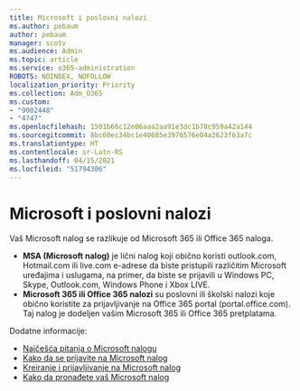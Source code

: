 ```yaml
---
title: Microsoft i poslovni nalozi
ms.author: pebaum
author: pebaum
manager: scotv
ms.audience: Admin
ms.topic: article
ms.service: o365-administration
ROBOTS: NOINDEX, NOFOLLOW
localization_priority: Priority
ms.collection: Adm_O365
ms.custom:
- "9002448"
- "4747"
ms.openlocfilehash: 1501b66c12e06aaa2aa91e3dc1b78c959a42a144
ms.sourcegitcommit: 8bc60ec34bc1e40685e3976576e04a2623f63a7c
ms.translationtype: HT
ms.contentlocale: sr-Latn-RS
ms.lasthandoff: 04/15/2021
ms.locfileid: "51794306"
---
```

# <a name="microsoft-and-business-accounts"></a>Microsoft i poslovni nalozi

Vaš Microsoft nalog se razlikuje od Microsoft 365 ili Office 365 naloga.

- **MSA (Microsoft nalog)** je lični nalog koji obično koristi outlook.com, Hotmail.com ili live.com e-adrese da biste pristupili različitim Microsoft uređajima i uslugama, na primer, da biste se prijavili u Windows PC, Skype, Outlook.com, Windows Phone i Xbox LIVE.
- **Microsoft 365 ili Office 365 nalozi** su poslovni ili školski nalozi koje obično koristite za prijavljivanje na Office 365 portal (portal.office.com). Taj nalog je dodeljen vašim Microsoft 365 ili Office 365 pretplatama.

Dodatne informacije:

- [Najčešća pitanja o Microsoft nalogu](https://support.microsoft.com/hub/4294457/microsoft-account-help) 
- [Kako da se prijavite na Microsoft nalog](https://support.microsoft.com/help/4028195/microsoft-account-how-to-sign-in)
- [Kreiranje i prijavljivanje na Microsoft nalog](https://account.microsoft.com/account)
- [Kako da pronađete vaš Microsoft nalog](https://support.microsoft.com/help/13811/microsoft-account-how-to-find)
